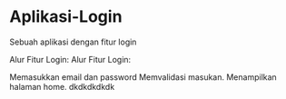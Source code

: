 # Aplikasi-Login
Sebuah aplikasi dengan fitur login

Alur Fitur Login:
Alur Fitur Login:

Memasukkan email dan password
Memvalidasi masukan.
Menampilkan halaman home.
dkdkdkdkdk
